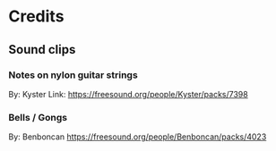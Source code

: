 # Credits

## Sound clips

### Notes on nylon guitar strings

By: Kyster
Link: https://freesound.org/people/Kyster/packs/7398

### Bells / Gongs

By: Benboncan
https://freesound.org/people/Benboncan/packs/4023

